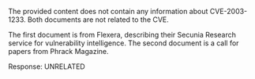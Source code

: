 The provided content does not contain any information about CVE-2003-1233.
Both documents are not related to the CVE.

The first document is from Flexera, describing their Secunia Research service for vulnerability intelligence. The second document is a call for papers from Phrack Magazine.

Response: UNRELATED